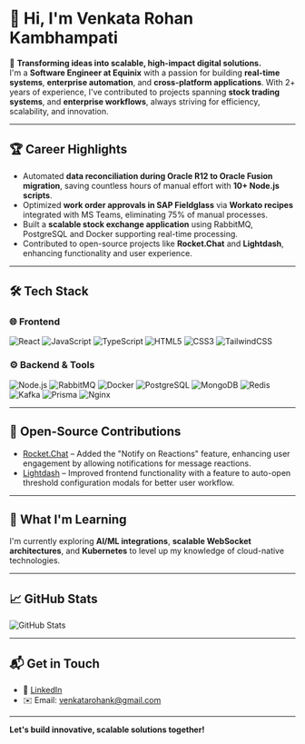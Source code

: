 # 👋 Hi, I'm Venkata Rohan Kambhampati 

🚀 **Transforming ideas into scalable, high-impact digital solutions.**  
I'm a **Software Engineer at Equinix** with a passion for building **real-time systems**, **enterprise automation**, and **cross-platform applications**. With 2+ years of experience, I've contributed to projects spanning **stock trading systems**, and **enterprise workflows**, always striving for efficiency, scalability, and innovation.  

---

## 🏆 Career Highlights 
- Automated **data reconciliation during Oracle R12 to Oracle Fusion migration**, saving countless hours of manual effort with **10+ Node.js scripts**.  
- Optimized **work order approvals in SAP Fieldglass** via **Workato recipes** integrated with MS Teams, eliminating 75% of manual processes.  
- Built a **scalable stock exchange application** using RabbitMQ, PostgreSQL and Docker supporting real-time processing.  
- Contributed to open-source projects like **Rocket.Chat** and **Lightdash**, enhancing functionality and user experience.  

---

## 🛠️ Tech Stack  

### 🌐 **Frontend**  
![React](https://img.shields.io/badge/-React-61DAFB?style=for-the-badge&logo=react&logoColor=black) ![JavaScript](https://img.shields.io/badge/-JavaScript-F7DF1E?style=for-the-badge&logo=javascript&logoColor=black) ![TypeScript](https://img.shields.io/badge/-TypeScript-007ACC?style=for-the-badge&logo=typescript&logoColor=white) ![HTML5](https://img.shields.io/badge/-HTML5-E34F26?style=for-the-badge&logo=html5&logoColor=white) ![CSS3](https://img.shields.io/badge/-CSS3-1572B6?style=for-the-badge&logo=css3&logoColor=white) ![TailwindCSS](https://img.shields.io/badge/-TailwindCSS-38B2AC?style=for-the-badge&logo=tailwindcss&logoColor=white)  

### ⚙️ **Backend & Tools**  
![Node.js](https://img.shields.io/badge/-Node.js-339933?style=for-the-badge&logo=node.js&logoColor=white) ![RabbitMQ](https://img.shields.io/badge/-RabbitMQ-FF6600?style=for-the-badge&logo=rabbitmq&logoColor=white) ![Docker](https://img.shields.io/badge/-Docker-2496ED?style=for-the-badge&logo=docker&logoColor=white) ![PostgreSQL](https://img.shields.io/badge/-PostgreSQL-4169E1?style=for-the-badge&logo=postgresql&logoColor=white) ![MongoDB](https://img.shields.io/badge/-MongoDB-47A248?style=for-the-badge&logo=mongodb&logoColor=white) ![Redis](https://img.shields.io/badge/-Redis-DC382D?style=for-the-badge&logo=redis&logoColor=white) ![Kafka](https://img.shields.io/badge/-Kafka-231F20?style=for-the-badge&logo=apache-kafka&logoColor=white) ![Prisma](https://img.shields.io/badge/-Prisma-2D3748?style=for-the-badge&logo=prisma&logoColor=white) ![Nginx](https://img.shields.io/badge/-Nginx-009639?style=for-the-badge&logo=nginx&logoColor=white)  
  

---

## 💼 Open-Source Contributions  
- [Rocket.Chat](https://github.com/RocketChat) – Added the "Notify on Reactions" feature, enhancing user engagement by allowing notifications for message reactions.  
- [Lightdash](https://github.com/lightdash) – Improved frontend functionality with a feature to auto-open threshold configuration modals for better user workflow.  

---

## 🌱 What I'm Learning  
I'm currently exploring **AI/ML integrations**, **scalable WebSocket architectures**, and **Kubernetes** to level up my knowledge of cloud-native technologies.  

---

## 📈 GitHub Stats  

![GitHub Stats](https://github-readme-stats.vercel.app/api?username=VenkataRohan&show_icons=true&theme=radical)   

---

## 📬 Get in Touch  

- 💼 [LinkedIn](https://www.linkedin.com/in/venkata-rohan)  
- ✉️ Email: venkatarohank@gmail.com  

---

**Let's build innovative, scalable solutions together!**  
